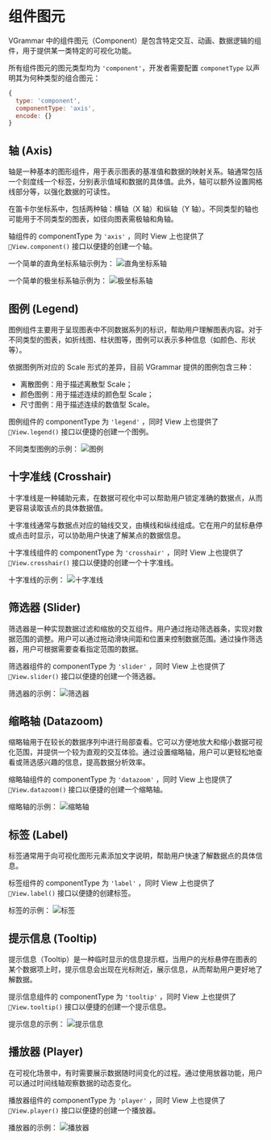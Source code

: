 # 组件图元

VGrammar 中的组件图元（Component）是包含特定交互、动画、数据逻辑的组件，用于提供某一类特定的可视化功能。

所有组件图元的图元类型均为 `'component'`，开发者需要配置 `componetType` 以声明其为何种类型的组合图元：

```js
{
  type: 'component',
  componentType: 'axis',
  encode: {}
}
```

## 轴 (Axis)

轴是一种基本的图形组件，用于表示图表的基准值和数据的映射关系。轴通常包括一个刻度线一个标签，分别表示值域和数据的具体值。此外，轴可以额外设置网格线部分等，以强化数据的可读性。

在笛卡尔坐标系中，包括两种轴：横轴（X 轴）和纵轴（Y 轴）。不同类型的轴也可能用于不同类型的图表，如径向图表需极轴和角轴。

轴组件的 componentType 为 `'axis'` ，同时 View 上也提供了 `View.component()` 接口以便捷的创建一个轴。

一个简单的直角坐标系轴示例为：
![直角坐标系轴](https://s1.ax1x.com/2023/06/19/pC33RJg.png)

一个简单的极坐标系轴示例为：
![极坐标系轴](https://s1.ax1x.com/2023/06/19/pC38rp4.png)

## 图例 (Legend)

图例组件主要用于呈现图表中不同数据系列的标识，帮助用户理解图表内容。对于不同类型的图表，如折线图、柱状图等，图例可以表示多种信息（如颜色、形状等）。

依据图例所对应的 Scale 形式的差异，目前 VGrammar 提供的图例包含三种：

- 离散图例：用于描述离散型 Scale；
- 颜色图例：用于描述连续的颜色型 Scale；
- 尺寸图例：用于描述连续的数值型 Scale。

图例组件的 componentType 为 `'legend'` ，同时 View 上也提供了 `View.legend()` 接口以便捷的创建一个图例。

不同类型图例的示例：
![图例](https://s1.ax1x.com/2023/06/19/pC38wkT.png)

## 十字准线 (Crosshair)

十字准线是一种辅助元素，在数据可视化中可以帮助用户锁定准确的数据点，从而更容易读取该点的具体数据值。

十字准线通常与数据点对应的轴线交叉，由横线和纵线组成。它在用户的鼠标悬停或点击时显示，可以协助用户快速了解某点的数据信息。

十字准线组件的 componentType 为 `'crosshair'` ，同时 View 上也提供了 `View.crosshair()` 接口以便捷的创建一个十字准线。

十字准线的示例：
![十字准线](https://s1.ax1x.com/2023/06/19/pC38kfe.png)

## 筛选器 (Slider)

筛选器是一种实现数据过滤和缩放的交互组件。用户通过拖动筛选器条，实现对数据范围的调整。用户可以通过拖动滑块间距和位置来控制数据范围。通过操作筛选器，用户可根据需要查看指定范围的数据。

筛选器组件的 componentType 为 `'slider'` ，同时 View 上也提供了 `View.slider()` 接口以便捷的创建一个筛选器。

筛选器的示例：
![筛选器](https://s1.ax1x.com/2023/06/19/pC38iFO.png)

## 缩略轴 (Datazoom)

缩略轴用于在较长的数据序列中进行局部查看。它可以方便地放大和缩小数据可视化范围，并提供一个较为直观的交互体验。通过设置缩略轴，用户可以更轻松地查看或筛选感兴趣的信息，提高数据分析效率。

缩略轴组件的 componentType 为 `'datazoom'` ，同时 View 上也提供了 `View.datazoom()` 接口以便捷的创建一个缩略轴。

缩略轴的示例：
![缩略轴](https://s1.ax1x.com/2023/06/19/pC389w6.png)

## 标签 (Label)

标签通常用于向可视化图形元素添加文字说明，帮助用户快速了解数据点的具体信息。

标签组件的 componentType 为 `'label'` ，同时 View 上也提供了 `View.label()` 接口以便捷的创建标签。

标签的示例：
![标签](https://s1.ax1x.com/2023/06/19/pC38pex.png)

## 提示信息 (Tooltip)

提示信息（Tooltip）是一种临时显示的信息提示框，当用户的光标悬停在图表的某个数据项上时，提示信息会出现在光标附近，展示信息，从而帮助用户更好地了解数据。

提示信息组件的 componentType 为 `'tooltip'` ，同时 View 上也提供了 `View.tooltip()` 接口以便捷的创建一个提示信息。

提示信息的示例：
![提示信息](https://s1.ax1x.com/2023/06/19/pC33vl9.png)

## 播放器 (Player)

在可视化场景中，有时需要展示数据随时间变化的过程。通过使用放器功能，用户可以通过时间线轴观察数据的动态变化。

播放器组件的 componentType 为 `'player'` ，同时 View 上也提供了 `View.player()` 接口以便捷的创建一个播放器。

播放器的示例：
![播放器](TODO)
